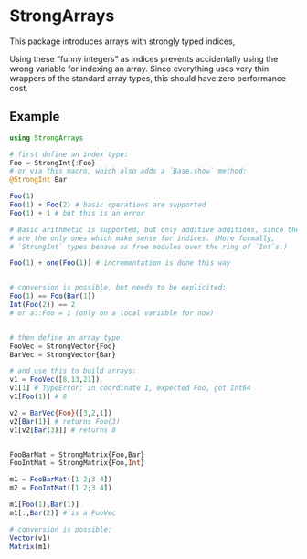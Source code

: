 # StrongArrays

This package introduces arrays with strongly typed indices,

Using these “funny integers” as indices prevents accidentally using the
wrong variable for indexing an array. Since everything uses very thin
wrappers of the standard array types, this should have zero performance
cost.


## Example
```julia
using StrongArrays

# first define an index type:
Foo = StrongInt{:Foo}
# or via this macro, which also adds a `Base.show` method:
@StrongInt Bar

Foo(1)
Foo(1) + Foo(2) # basic operations are supported
Foo(1) + 1 # but this is an error

# Basic arithmetic is supported, but only additive additions, since these
# are the only ones which make sense for indices. (More formally,
# `StrongInt` types behave as free modules over the ring of `Int`s.)

Foo(1) + one(Foo(1)) # incrementation is done this way


# conversion is possible, but needs to be explicited:
Foo(1) == Foo(Bar(1))
Int(Foo(2)) == 2
# or a::Foo = 1 (only on a local variable for now)


# then define an array type:
FooVec = StrongVector{Foo}
BarVec = StrongVector{Bar}

# and use this to build arrays:
v1 = FooVec([8,13,21])
v1[1] # TypeError: in coordinate 1, expected Foo, got Int64
v1[Foo(1)] # 8

v2 = BarVec{Foo}([3,2,1])
v2[Bar(1)] # returns Foo(3)
v1[v2[Bar(3)]] # returns 8


FooBarMat = StrongMatrix{Foo,Bar}
FooIntMat = StrongMatrix{Foo,Int}

m1 = FooBarMat([1 2;3 4])
m2 = FooIntMat([1 2;3 4])

m1[Foo(1),Bar(1)]
m1[:,Bar(2)] # is a FooVec

# conversion is possible:
Vector(v1)
Matrix(m1)

```
